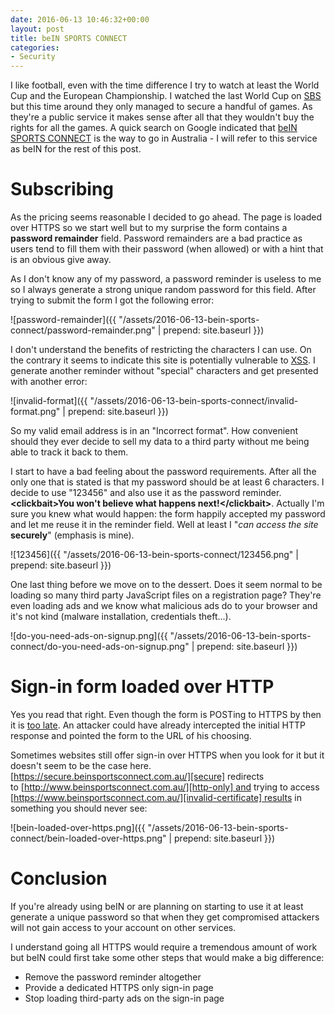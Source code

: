 ```yaml
---
date: 2016-06-13 10:46:32+00:00
layout: post
title: beIN SPORTS CONNECT
categories:
- Security
---
```


I like football, even with the time difference I try to watch at least the World Cup and the European Championship. I watched the last World Cup on [SBS][sbs] but this time around they only managed to secure a handful of games. As they're a public service it makes sense after all that they wouldn't buy the rights for all the games. A quick search on Google indicated that [beIN SPORTS CONNECT][be-in] is the way to go in Australia - I will refer to this service as beIN for the rest of this post.

# Subscribing

As the pricing seems reasonable I decided to go ahead. The page is loaded over HTTPS so we start well but to my surprise the form contains a **password remainder** field. Password remainders are a bad practice as users tend to fill them with their password (when allowed) or with a hint that is an obvious give away.<!--more-->

As I don't know any of my password, a password reminder is useless to me so I always generate a strong unique random password for this field. After trying to submit the form I got the following error:

![password-remainder]({{ "/assets/2016-06-13-bein-sports-connect/password-remainder.png" | prepend: site.baseurl }})

I don't understand the benefits of restricting the characters I can use. On the contrary it seems to indicate this site is potentially vulnerable to [XSS][xss]. I generate another reminder without "special" characters and get presented with another error:

![invalid-format]({{ "/assets/2016-06-13-bein-sports-connect/invalid-format.png" | prepend: site.baseurl }})

So my valid email address is in an "Incorrect format". How convenient should they ever decide to sell my data to a third party without me being able to track it back to them.

I start to have a bad feeling about the password requirements. After all the only one that is stated is that my password should be at least 6 characters. I decide to use "123456" and also use it as the password reminder. **\<clickbait>**You won't believe what happens next!**\</clickbait>**. Actually I'm sure you knew what would happen: the form happily accepted my password and let me reuse it in the reminder field. Well at least I "_can access the site_ **securely**" (emphasis is mine).

![123456]({{ "/assets/2016-06-13-bein-sports-connect/123456.png" | prepend: site.baseurl }})

One last thing before we move on to the dessert. Does it seem normal to be loading so many third party JavaScript files on a registration page? They're even loading ads and we know what malicious ads do to your browser and it's not kind (malware installation, credentials theft...).

![do-you-need-ads-on-signup.png]({{ "/assets/2016-06-13-bein-sports-connect/do-you-need-ads-on-signup.png" | prepend: site.baseurl }})

# Sign-in form loaded over HTTP

Yes you read that right. Even though the form is POSTing to HTTPS by then it is [too late][load-sign-in-http]. An attacker could have already intercepted the initial HTTP response and pointed the form to the URL of his choosing.

Sometimes websites still offer sign-in over HTTPS when you look for it but it doesn't seem to be the case here.  [https://secure.beinsportsconnect.com.au/][secure] redirects to [http://www.beinsportsconnect.com.au/][http-only] and trying to access [https://www.beinsportsconnect.com.au/][invalid-certificate] results in something you should never see:

![bein-loaded-over-https.png]({{ "/assets/2016-06-13-bein-sports-connect/bein-loaded-over-https.png" | prepend: site.baseurl }})

# Conclusion

If you're already using beIN or are planning on starting to use it at least generate a unique password so that when they get compromised attackers will not gain access to your account on other services.

I understand going all HTTPS would require a tremendous amount of work but beIN could first take some other steps that would make a big difference:

- Remove the password reminder altogether
- Provide a dedicated HTTPS only sign-in page
- Stop loading third-party ads on the sign-in page

[sbs]: http://www.sbs.com.au/
[be-in]: http://www.beinsportsconnect.com.au/home
[xss]: https://www.troyhunt.com/understanding-xss-input-sanitisation/
[load-sign-in-http]: https://www.troyhunt.com/your-login-form-posts-to-https-but-you/
[secure]: https://secure.beinsportsconnect.com.au/
[http-only]: http://www.beinsportsconnect.com.au/
[invalid-certificate]: https://www.beinsportsconnect.com.au/
